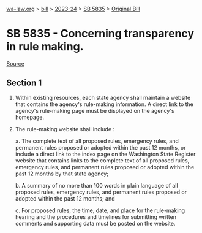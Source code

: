 [wa-law.org](/) > [bill](/bill/) > [2023-24](/bill/2023-24/) > [SB 5835](/bill/2023-24/sb/5835/) > [Original Bill](/bill/2023-24/sb/5835/1/)

# SB 5835 - Concerning transparency in rule making.

[Source](http://lawfilesext.leg.wa.gov/biennium/2023-24/Pdf/Bills/Senate%20Bills/5835.pdf)

## Section 1
1. Within existing resources, each state agency shall maintain a website that contains the agency's rule-making information. A direct link to the agency's rule-making page must be displayed on the agency's homepage.

2. The rule-making website shall include :

    a. The complete text of all proposed rules, emergency rules, and permanent rules proposed or adopted within the past 12 months, or include a direct link to the index page on the Washington State Register website that contains links to the complete text of all proposed rules, emergency rules, and permanent rules proposed or adopted within the past 12 months by that state agency;

    b. A summary of no more than 100 words in plain language of all proposed rules, emergency rules, and permanent rules proposed or adopted within the past 12 months; and

    c. For proposed rules, the time, date, and place for the rule-making hearing and the procedures and timelines for submitting written comments and supporting data must be posted on the website.
